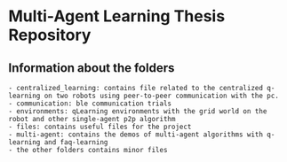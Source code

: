 # Multi-Agent Learning Thesis Repository
## Information about the folders
    - centralized_learning: contains file related to the centralized q-learning on two robots using peer-to-peer communication with the pc.
    - communication: ble communication trials
    - environments: qLearning environments with the grid world on the robot and other single-agent p2p algorithm
    - files: contains useful files for the project
    - multi-agent: contains the demos of multi-agent algorithms with q-learning and faq-learning
    - the other folders contains minor files